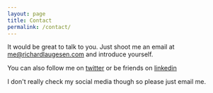 ```yaml
---
layout: page
title: Contact
permalink: /contact/
---
```


It would be great to talk to you. Just shoot me an email at [me@richardlaugesen.com](mailto://me@richardlaugesen.com) and introduce yourself.

You can also follow me on [twitter](https://twitter.com/richardlaugesen) or be friends on [linkedin](https://www.linkedin.com/in/richardlaugesen/)

I don't really check my social media though so please just email me.
